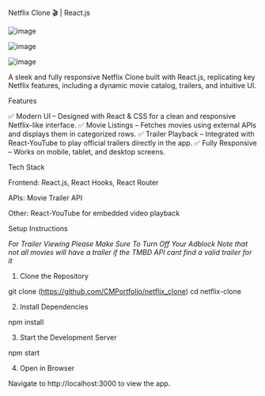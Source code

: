 Netflix Clone 🎬 | React.js



![image](https://github.com/user-attachments/assets/ccaeeb72-32f0-4b55-af67-5d5db560de8b)

![image](https://github.com/user-attachments/assets/2e8a84ce-4200-47a0-9f53-33ab72f22a25)

![image](https://github.com/user-attachments/assets/183c0b72-9c4a-496c-88b5-a8efd8851f29)



A sleek and fully responsive Netflix Clone built with React.js, replicating key Netflix features, including a dynamic movie catalog, trailers, and intuitive UI.

Features

✅ Modern UI – Designed with React & CSS for a clean and responsive Netflix-like interface.
✅ Movie Listings – Fetches movies using external APIs and displays them in categorized rows.
✅ Trailer Playback – Integrated with React-YouTube to play official trailers directly in the app.
✅ Fully Responsive – Works on mobile, tablet, and desktop screens.

Tech Stack

Frontend: React.js, React Hooks, React Router

APIs: Movie Trailer API

Other: React-YouTube for embedded video playback

Setup Instructions

*For Trailer Viewing Please Make Sure To Turn Off Your Adblock*
*Note that not all movies will have a trailer if the TMBD API cant find a valid trailer for it*

1. Clone the Repository

git clone (https://github.com/CMPortfolio/netflix_clone)
cd netflix-clone

2. Install Dependencies

npm install

3. Start the Development Server

npm start

4. Open in Browser

Navigate to http://localhost:3000 to view the app.
